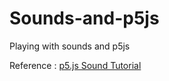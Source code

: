 # Sounds-and-p5js
Playing with sounds and p5js

Reference : [p5.js Sound Tutorial](https://www.youtube.com/playlist?list=PLRqwX-V7Uu6aFcVjlDAkkGIixw70s7jpW)